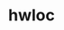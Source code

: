 ---
title: "hwloc"
layout: cache
categories: [package, develop]
meta: {"compilers": ["apple-clang@16.0.0", "cce@18.0.0", "gcc@10.2.1", "gcc@10.3.0", "gcc@10.5.0", "gcc@11.1.0", "gcc@11.4.0", "gcc@12.3.0", "gcc@12.4.0", "gcc@13.2.0", "gcc@13.3.0", "gcc@7.3.1", "gcc@7.5.0", "gcc@9.4.0", "intel-oneapi-compilers@2024.1.0", "intel-oneapi-compilers@2025.1.0"], "num_specs": 99, "num_specs_by_stack": {"aws-isc": 1, "aws-isc-aarch64": 1, "aws-pcluster-neoverse_v1": 3, "aws-pcluster-x86_64_v4": 9, "build_systems": 2, "data-vis-sdk": 2, "developer-tools": 3, "developer-tools-aarch64-linux-gnu": 2, "developer-tools-darwin": 2, "developer-tools-manylinux2014": 1, "developer-tools-x86_64_v3-linux-gnu": 2, "e4s": 8, "e4s-cray-rhel": 3, "e4s-cray-sles": 2, "e4s-neoverse-v2": 6, "e4s-neoverse_v1": 4, "e4s-oneapi": 3, "e4s-power": 3, "e4s-rocm-external": 2, "gpu-tests": 4, "hep": 2, "ml-darwin-aarch64-mps": 2, "ml-linux-aarch64-cpu": 2, "ml-linux-aarch64-cuda": 4, "ml-linux-x86_64-cpu": 2, "ml-linux-x86_64-cuda": 4, "ml-linux-x86_64-rocm": 6, "radiuss": 4, "radiuss-aws": 4, "radiuss-aws-aarch64": 12, "root": 99, "tutorial": 4}, "oss": ["amzn2", "centos7", "rhel8", "sequoia", "sle_hpc15", "ubuntu18.04", "ubuntu20.04", "ubuntu22.04", "ubuntu24.04"], "platforms": ["darwin", "linux"], "stacks": ["aws-isc", "aws-isc-aarch64", "aws-pcluster-neoverse_v1", "aws-pcluster-x86_64_v4", "build_systems", "data-vis-sdk", "developer-tools", "developer-tools-aarch64-linux-gnu", "developer-tools-darwin", "developer-tools-manylinux2014", "developer-tools-x86_64_v3-linux-gnu", "e4s", "e4s-cray-rhel", "e4s-cray-sles", "e4s-neoverse-v2", "e4s-neoverse_v1", "e4s-oneapi", "e4s-power", "e4s-rocm-external", "gpu-tests", "hep", "ml-darwin-aarch64-mps", "ml-linux-aarch64-cpu", "ml-linux-aarch64-cuda", "ml-linux-x86_64-cpu", "ml-linux-x86_64-cuda", "ml-linux-x86_64-rocm", "radiuss", "radiuss-aws", "radiuss-aws-aarch64", "root", "tutorial"], "targets": ["aarch64", "neoverse_v1", "neoverse_v2", "ppc64le", "x86_64_v3", "x86_64_v4"], "versions": ["2.11.1", "2.9.1", "2.9.3"]}
spec_details: [{"compiler": "gcc@13.2.0", "hash": "24exzkl2jrmbq7ndyj6gq437xlxfih7u", "os": "ubuntu24.04", "platform": "linux", "size": "-", "stacks": ["ml-linux-x86_64-rocm", "root"], "target": "x86_64_v3", "variants": ["amdgpu_target:=gfx90a", "build_system=autotools", "~cairo", "~cuda", "~gl", "~level_zero", "libs:=shared,static", "~libudev", "+libxml2", "~nvml", "~opencl", "+pci", "+rocm"], "versions": ["2.11.1"]}, {"compiler": "intel-oneapi-compilers@2024.1.0", "hash": "2aktifo5irz7t445kxixzeyi5flnyysd", "os": "amzn2", "platform": "linux", "size": "-", "stacks": ["aws-pcluster-x86_64_v4", "root"], "target": "x86_64_v4", "variants": ["build_system=autotools", "~cairo", "~cuda", "~gl", "~level_zero", "libs:=shared,static", "~libudev", "+libxml2", "~nvml", "~opencl", "+pci", "~rocm"], "versions": ["2.11.1"]}, {"compiler": "gcc@13.2.0", "hash": "2flkykfo2ce7qo45mhmzzgc6kqs4etk6", "os": "ubuntu24.04", "platform": "linux", "size": "-", "stacks": ["ml-linux-x86_64-rocm", "root"], "target": "x86_64_v3", "variants": ["amdgpu_target:=gfx90a", "build_system=autotools", "~cairo", "~cuda", "~gl", "~level_zero", "libs:=shared,static", "~libudev", "+libxml2", "~nvml", "~opencl", "+pci", "+rocm"], "versions": ["2.11.1"]}, {"compiler": "gcc@7.3.1", "hash": "2gzbb5nulzxqs4szl6xz3b2alqp6hhoq", "os": "amzn2", "platform": "linux", "size": "-", "stacks": ["radiuss-aws", "root"], "target": "x86_64_v3", "variants": ["build_system=autotools", "~cairo", "~cuda", "~gl", "~level_zero", "libs:=shared,static", "~libudev", "+libxml2", "~nvml", "~opencl", "+pci", "~rocm"], "versions": ["2.11.1"]}, {"compiler": "intel-oneapi-compilers@2024.1.0", "hash": "33ebrilbcry2gbfkrm54sbp4ownndv4k", "os": "amzn2", "platform": "linux", "size": "-", "stacks": ["aws-pcluster-x86_64_v4", "root"], "target": "x86_64_v3", "variants": ["build_system=autotools", "~cairo", "~cuda", "~gl", "~level_zero", "libs:=shared,static", "~libudev", "+libxml2", "~nvml", "~opencl", "+pci", "~rocm"], "versions": ["2.11.1"]}, {"compiler": "gcc@7.5.0", "hash": "3ubijrsmwccjs4bvncc3olvreeljvint", "os": "ubuntu18.04", "platform": "linux", "size": "-", "stacks": ["developer-tools", "root"], "target": "x86_64_v3", "variants": ["build_system=autotools", "~cairo", "~cuda", "~gl", "libs:=shared,static", "~libudev", "+libxml2", "~netloc", "~nvml", "~oneapi-level-zero", "~opencl", "+pci", "~rocm"], "versions": ["2.9.3"]}, {"compiler": "intel-oneapi-compilers@2024.1.0", "hash": "4pablm3wzt5t4lifxeiebc6vhps55a3a", "os": "amzn2", "platform": "linux", "size": "-", "stacks": ["aws-pcluster-x86_64_v4", "root"], "target": "x86_64_v3", "variants": ["build_system=autotools", "~cairo", "~cuda", "~gl", "~level_zero", "libs:=shared,static", "~libudev", "+libxml2", "~nvml", "~opencl", "+pci", "~rocm"], "versions": ["2.11.1"]}, {"compiler": "gcc@13.3.0", "hash": "5cgsmcwbi4iaybluymzwpfgds3ss3nrm", "os": "rhel8", "platform": "linux", "size": "-", "stacks": ["developer-tools-aarch64-linux-gnu", "root"], "target": "aarch64", "variants": ["build_system=autotools", "~cairo", "~cuda", "~gl", "~level_zero", "libs:=shared,static", "~libudev", "+libxml2", "~nvml", "~opencl", "+pci", "~rocm"], "versions": ["2.11.1"]}, {"compiler": "intel-oneapi-compilers@2024.1.0", "hash": "5rg3qk6wo4fd7hy7ltzx6bkzm7auzajz", "os": "amzn2", "platform": "linux", "size": "-", "stacks": ["aws-pcluster-x86_64_v4", "root"], "target": "x86_64_v3", "variants": ["build_system=autotools", "~cairo", "~cuda", "~gl", "~level_zero", "libs:=shared,static", "~libudev", "+libxml2", "~nvml", "~opencl", "+pci", "~rocm"], "versions": ["2.11.1"]}, {"compiler": "gcc@11.4.0", "hash": "5ykj2imychilhdqxzldv4elop46tdvrd", "os": "ubuntu22.04", "platform": "linux", "size": "-", "stacks": ["e4s", "e4s-rocm-external", "hep", "root", "tutorial"], "target": "x86_64_v3", "variants": ["build_system=autotools", "~cairo", "~cuda", "~gl", "~level_zero", "libs:=shared,static", "~libudev", "+libxml2", "~nvml", "~opencl", "+pci", "~rocm"], "versions": ["2.11.1"]}, {"compiler": "gcc@11.4.0", "hash": "75a2if4b5q5z7d34lpb23om6ovc77yhq", "os": "ubuntu22.04", "platform": "linux", "size": "-", "stacks": ["e4s-neoverse-v2", "root"], "target": "neoverse_v2", "variants": ["build_system=autotools", "~cairo", "~cuda", "~gl", "~level_zero", "libs:=shared,static", "~libudev", "+libxml2", "~nvml", "~opencl", "+pci", "~rocm"], "versions": ["2.11.1"]}, {"compiler": "gcc@11.4.0", "hash": "76sdccswuekyh77qswhtecgvptnau6it", "os": "ubuntu22.04", "platform": "linux", "size": "-", "stacks": ["e4s", "root"], "target": "x86_64_v3", "variants": ["build_system=autotools", "~cairo", "+cuda", "cuda_arch:=none", "~gl", "~level_zero", "libs:=shared,static", "~libudev", "+libxml2", "~nvml", "~opencl", "+pci", "~rocm"], "versions": ["2.11.1"]}, {"compiler": "gcc@7.3.1", "hash": "7nwanmhiyrqhvhkz2d7mhz667awitkpc", "os": "amzn2", "platform": "linux", "size": "-", "stacks": ["radiuss-aws-aarch64", "root"], "target": "aarch64", "variants": ["build_system=autotools", "~cairo", "~cuda", "~gl", "~level_zero", "libs:=shared,static", "~libudev", "+libxml2", "~nvml", "~opencl", "+pci", "~rocm"], "versions": ["2.11.1"]}, {"compiler": "gcc@13.2.0", "hash": "afglufqhhjbuomnagsubxe62v6t5vv53", "os": "ubuntu24.04", "platform": "linux", "size": "-", "stacks": ["ml-linux-aarch64-cpu", "root"], "target": "aarch64", "variants": ["build_system=autotools", "~cairo", "~cuda", "~gl", "~level_zero", "libs:=shared,static", "~libudev", "+libxml2", "~nvml", "~opencl", "+pci", "~rocm"], "versions": ["2.11.1"]}, {"compiler": "gcc@11.4.0", "hash": "aioxh6lfsdtvxywkijdev3pvwnssx2c2", "os": "ubuntu22.04", "platform": "linux", "size": "-", "stacks": ["e4s-neoverse_v1", "root"], "target": "neoverse_v1", "variants": ["build_system=autotools", "~cairo", "~cuda", "~gl", "~level_zero", "libs:=shared,static", "~libudev", "+libxml2", "~nvml", "~opencl", "+pci", "~rocm"], "versions": ["2.11.1"]}, {"compiler": "gcc@11.1.0", "hash": "b7kfnjtq22jtdnrrldenmw27hmtkqfrk", "os": "ubuntu20.04", "platform": "linux", "size": "-", "stacks": ["gpu-tests", "root"], "target": "x86_64_v3", "variants": ["build_system=autotools", "~cairo", "~cuda", "~gl", "libs:=shared,static", "~libudev", "+libxml2", "~netloc", "~nvml", "~oneapi-level-zero", "~opencl", "+pci", "~rocm"], "versions": ["2.9.1"]}, {"compiler": "cce@18.0.0", "hash": "bigtqzvsbgdtmxuwoe2ntfejfiox4s2e", "os": "rhel8", "platform": "linux", "size": "-", "stacks": ["e4s-cray-rhel", "root"], "target": "x86_64_v3", "variants": ["build_system=autotools", "~cairo", "~cuda", "~gl", "~level_zero", "libs:=shared,static", "~libudev", "+libxml2", "~nvml", "~opencl", "+pci", "~rocm"], "versions": ["2.11.1"]}, {"compiler": "cce@18.0.0", "hash": "bj7eoy6rc2h2vbtaugerocrncshbwnan", "os": "rhel8", "platform": "linux", "size": "-", "stacks": ["e4s-cray-rhel", "root"], "target": "x86_64_v3", "variants": ["build_system=autotools", "~cairo", "~cuda", "~gl", "~level_zero", "libs:=shared,static", "~libudev", "+libxml2", "~nvml", "~opencl", "+pci", "~rocm"], "versions": ["2.11.1"]}, {"compiler": "gcc@7.3.1", "hash": "bozzlnpbquh3xmnzpxiadcqqjwkdkzip", "os": "amzn2", "platform": "linux", "size": "-", "stacks": ["radiuss-aws", "root"], "target": "x86_64_v3", "variants": ["build_system=autotools", "~cairo", "~cuda", "~gl", "~level_zero", "libs:=shared,static", "~libudev", "+libxml2", "~nvml", "~opencl", "+pci", "~rocm"], "versions": ["2.11.1"]}, {"compiler": "gcc@10.3.0", "hash": "bsse6lxoni2etm5rlh3oglnhn4ot6v6m", "os": "sle_hpc15", "platform": "linux", "size": "-", "stacks": ["e4s-cray-sles", "root"], "target": "x86_64_v4", "variants": ["build_system=autotools", "~cairo", "~cuda", "~gl", "libs:=shared,static", "~libudev", "+libxml2", "~nvml", "~oneapi-level-zero", "~opencl", "+pci", "~rocm"], "versions": ["2.11.1"]}, {"compiler": "cce@18.0.0", "hash": "c76oecuqtqdc7rydzbaldmcipci5jjsn", "os": "rhel8", "platform": "linux", "size": "-", "stacks": ["e4s-cray-rhel", "root"], "target": "x86_64_v3", "variants": ["build_system=autotools", "~cairo", "~cuda", "~gl", "~level_zero", "libs:=shared,static", "~libudev", "+libxml2", "~nvml", "~opencl", "+pci", "~rocm"], "versions": ["2.11.1"]}, {"compiler": "gcc@12.4.0", "hash": "e2eu2lsoip4sacyfx3mmwpquijih3u6o", "os": "amzn2", "platform": "linux", "size": "-", "stacks": ["aws-pcluster-neoverse_v1", "root"], "target": "neoverse_v1", "variants": ["build_system=autotools", "~cairo", "~cuda", "~gl", "~level_zero", "libs:=shared,static", "~libudev", "+libxml2", "~nvml", "~opencl", "+pci", "~rocm"], "versions": ["2.11.1"]}, {"compiler": "gcc@7.3.1", "hash": "egf4kkxfqmrlts2yjd67mbokdij5ghdi", "os": "amzn2", "platform": "linux", "size": "-", "stacks": ["radiuss-aws-aarch64", "root"], "target": "aarch64", "variants": ["build_system=autotools", "~cairo", "~cuda", "~gl", "~level_zero", "libs:=shared,static", "~libudev", "+libxml2", "~nvml", "~opencl", "+pci", "~rocm"], "versions": ["2.11.1"]}, {"compiler": "intel-oneapi-compilers@2024.1.0", "hash": "elq6letqdq6frgap7i4gfm7kqrwvuzqq", "os": "amzn2", "platform": "linux", "size": "-", "stacks": ["aws-pcluster-x86_64_v4", "root"], "target": "x86_64_v4", "variants": ["build_system=autotools", "~cairo", "~cuda", "~gl", "~level_zero", "libs:=shared,static", "~libudev", "+libxml2", "~nvml", "~opencl", "+pci", "~rocm"], "versions": ["2.11.1"]}, {"compiler": "gcc@11.4.0", "hash": "etpscsrk3ci5weba6owwkbkrcnuxqppx", "os": "ubuntu22.04", "platform": "linux", "size": "-", "stacks": ["e4s-neoverse-v2", "root"], "target": "neoverse_v2", "variants": ["build_system=autotools", "~cairo", "~cuda", "~gl", "~level_zero", "libs:=shared,static", "~libudev", "+libxml2", "~nvml", "~opencl", "+pci", "~rocm"], "versions": ["2.11.1"]}, {"compiler": "gcc@9.4.0", "hash": "ewdxva4xtgny7ceazjdnliec4ik6buqa", "os": "ubuntu20.04", "platform": "linux", "size": "-", "stacks": ["e4s-power", "root"], "target": "ppc64le", "variants": ["build_system=autotools", "~cairo", "~cuda", "~gl", "~level_zero", "libs:=shared,static", "~libudev", "+libxml2", "~nvml", "~opencl", "+pci", "~rocm"], "versions": ["2.11.1"]}, {"compiler": "gcc@7.3.1", "hash": "fddqdcdcbgbjv4rjja3k66uuefl2ap3p", "os": "amzn2", "platform": "linux", "size": "-", "stacks": ["radiuss-aws-aarch64", "root"], "target": "aarch64", "variants": ["build_system=autotools", "~cairo", "~cuda", "~gl", "~level_zero", "libs:=shared,static", "~libudev", "+libxml2", "~nvml", "~opencl", "+pci", "~rocm"], "versions": ["2.11.1"]}, {"compiler": "gcc@7.5.0", "hash": "fjs6gouolfbefnzia7qz4q5cq2o7ojra", "os": "ubuntu18.04", "platform": "linux", "size": "-", "stacks": ["build_systems", "radiuss", "root"], "target": "x86_64_v3", "variants": ["build_system=autotools", "~cairo", "~cuda", "~gl", "~level_zero", "libs:=shared,static", "~libudev", "+libxml2", "~nvml", "~opencl", "+pci", "~rocm"], "versions": ["2.11.1"]}, {"compiler": "gcc@7.3.1", "hash": "frjim7khpmwdjucucoicyjfuicjpxyvs", "os": "amzn2", "platform": "linux", "size": "-", "stacks": ["radiuss-aws", "root"], "target": "x86_64_v3", "variants": ["build_system=autotools", "~cairo", "~cuda", "~gl", "~level_zero", "libs:=shared,static", "~libudev", "+libxml2", "~nvml", "~opencl", "+pci", "~rocm"], "versions": ["2.11.1"]}, {"compiler": "gcc@10.2.1", "hash": "gbs7a3i4kiqket4llwntmgyk54bp3i2x", "os": "centos7", "platform": "linux", "size": "-", "stacks": ["developer-tools-manylinux2014", "root"], "target": "x86_64_v3", "variants": ["build_system=autotools", "~cairo", "~cuda", "~gl", "~level_zero", "libs:=shared,static", "~libudev", "+libxml2", "~nvml", "~opencl", "+pci", "~rocm"], "versions": ["2.11.1"]}, {"compiler": "gcc@11.4.0", "hash": "glxl3x3qyfgfq46vjnzqpl2ihppwpv3y", "os": "ubuntu22.04", "platform": "linux", "size": "-", "stacks": ["e4s-neoverse_v1", "root"], "target": "neoverse_v1", "variants": ["build_system=autotools", "~cairo", "+cuda", "cuda_arch:=none", "~gl", "~level_zero", "libs:=shared,static", "~libudev", "+libxml2", "~nvml", "~opencl", "+pci", "~rocm"], "versions": ["2.11.1"]}, {"compiler": "gcc@13.2.0", "hash": "gm7bgcjc4uxcexokp3txy52xc5e6j65q", "os": "ubuntu24.04", "platform": "linux", "size": "-", "stacks": ["ml-linux-x86_64-rocm", "root"], "target": "x86_64_v3", "variants": ["amdgpu_target:=gfx90a", "build_system=autotools", "~cairo", "~cuda", "~gl", "~level_zero", "libs:=shared,static", "~libudev", "+libxml2", "~nvml", "~opencl", "+pci", "+rocm"], "versions": ["2.11.1"]}, {"compiler": "gcc@7.3.1", "hash": "h5icqqsvuly6hjcswg2hj6no46ew5uxa", "os": "amzn2", "platform": "linux", "size": "-", "stacks": ["radiuss-aws-aarch64", "root"], "target": "aarch64", "variants": ["build_system=autotools", "~cairo", "~cuda", "~gl", "~level_zero", "libs:=shared,static", "~libudev", "+libxml2", "~nvml", "~opencl", "+pci", "~rocm"], "versions": ["2.11.1"]}, {"compiler": "gcc@13.2.0", "hash": "hgxwkspvzq5rogyc77y6nrgu25yqk7an", "os": "ubuntu24.04", "platform": "linux", "size": "-", "stacks": ["ml-linux-aarch64-cuda", "root"], "target": "aarch64", "variants": ["build_system=autotools", "~cairo", "+cuda", "cuda_arch:=80", "~gl", "~level_zero", "libs:=shared,static", "~libudev", "+libxml2", "~nvml", "~opencl", "+pci", "~rocm"], "versions": ["2.11.1"]}, {"compiler": "intel-oneapi-compilers@2024.1.0", "hash": "hoj7ywclo6y4652727btm353iwfav4uq", "os": "amzn2", "platform": "linux", "size": "-", "stacks": ["aws-pcluster-x86_64_v4", "root"], "target": "x86_64_v4", "variants": ["build_system=autotools", "~cairo", "~cuda", "~gl", "~level_zero", "libs:=shared,static", "~libudev", "+libxml2", "~nvml", "~opencl", "+pci", "~rocm"], "versions": ["2.11.1"]}, {"compiler": "gcc@7.5.0", "hash": "i3uvpw4vw4ifcdhmytzk7qmagnoq6hm5", "os": "ubuntu18.04", "platform": "linux", "size": "-", "stacks": ["build_systems", "radiuss", "root"], "target": "x86_64_v3", "variants": ["build_system=autotools", "~cairo", "~cuda", "~gl", "~level_zero", "libs:=shared,static", "~libudev", "+libxml2", "~nvml", "~opencl", "+pci", "~rocm"], "versions": ["2.11.1"]}, {"compiler": "gcc@11.1.0", "hash": "ies5m4so6xd6rjp4j66jmq6p4sadmerz", "os": "ubuntu20.04", "platform": "linux", "size": "-", "stacks": ["data-vis-sdk", "root"], "target": "x86_64_v3", "variants": ["build_system=autotools", "~cairo", "~cuda", "~gl", "~level_zero", "libs:=shared,static", "~libudev", "+libxml2", "~nvml", "~opencl", "+pci", "~rocm"], "versions": ["2.11.1"]}, {"compiler": "gcc@13.3.0", "hash": "igprmgqzrumm65okv2ee43kjmdynmrgr", "os": "rhel8", "platform": "linux", "size": "-", "stacks": ["developer-tools-aarch64-linux-gnu", "root"], "target": "aarch64", "variants": ["build_system=autotools", "~cairo", "~cuda", "~gl", "~level_zero", "libs:=shared,static", "~libudev", "+libxml2", "~nvml", "~opencl", "+pci", "~rocm"], "versions": ["2.11.1"]}, {"compiler": "gcc@11.4.0", "hash": "ilyv5ryizbzpf3jdddiw42eueck2o4t3", "os": "ubuntu22.04", "platform": "linux", "size": "-", "stacks": ["e4s", "root"], "target": "x86_64_v3", "variants": ["build_system=autotools", "~cairo", "+cuda", "cuda_arch:=none", "~gl", "~level_zero", "libs:=shared,static", "~libudev", "+libxml2", "~nvml", "~opencl", "+pci", "~rocm"], "versions": ["2.11.1"]}, {"compiler": "gcc@13.2.0", "hash": "in3d6e7rpnahp2c4gqn4ptgzdl7yqv6r", "os": "ubuntu24.04", "platform": "linux", "size": "-", "stacks": ["ml-linux-aarch64-cuda", "root"], "target": "aarch64", "variants": ["build_system=autotools", "~cairo", "+cuda", "cuda_arch:=80", "~gl", "~level_zero", "libs:=shared,static", "~libudev", "+libxml2", "~nvml", "~opencl", "+pci", "~rocm"], "versions": ["2.11.1"]}, {"compiler": "gcc@7.5.0", "hash": "inxy5lzscul7eja3wxfgnxxq6apizkoh", "os": "ubuntu18.04", "platform": "linux", "size": "-", "stacks": ["developer-tools", "root"], "target": "x86_64_v3", "variants": ["build_system=autotools", "~cairo", "~cuda", "~gl", "libs:=shared,static", "~libudev", "+libxml2", "~netloc", "~nvml", "~oneapi-level-zero", "~opencl", "+pci", "~rocm"], "versions": ["2.9.1"]}, {"compiler": "gcc@12.4.0", "hash": "itawbwdxuwhmvienopgo2jclm7cbihtg", "os": "amzn2", "platform": "linux", "size": "-", "stacks": ["aws-pcluster-neoverse_v1", "root"], "target": "neoverse_v1", "variants": ["build_system=autotools", "~cairo", "~cuda", "~gl", "~level_zero", "libs:=shared,static", "~libudev", "+libxml2", "~nvml", "~opencl", "+pci", "~rocm"], "versions": ["2.11.1"]}, {"compiler": "gcc@10.3.0", "hash": "j2c476jzv4wsp2epiyaeu6mrzcvvk6np", "os": "sle_hpc15", "platform": "linux", "size": "-", "stacks": ["e4s-cray-sles", "root"], "target": "x86_64_v4", "variants": ["build_system=autotools", "~cairo", "~cuda", "~gl", "libs:=shared,static", "~libudev", "+libxml2", "~nvml", "~oneapi-level-zero", "~opencl", "+pci", "~rocm"], "versions": ["2.11.1"]}, {"compiler": "gcc@7.3.1", "hash": "ku3mauzutck7lnmwpf3ljk7zgikkkwja", "os": "amzn2", "platform": "linux", "size": "-", "stacks": ["aws-isc", "root"], "target": "x86_64_v3", "variants": ["build_system=autotools", "~cairo", "~cuda", "~gl", "~level_zero", "libs:=shared,static", "~libudev", "+libxml2", "~nvml", "~opencl", "+pci", "~rocm"], "versions": ["2.11.1"]}, {"compiler": "gcc@10.5.0", "hash": "kzigcfkvcmfg42rd2tgpyy2cocxxun6u", "os": "centos7", "platform": "linux", "size": "-", "stacks": ["developer-tools-x86_64_v3-linux-gnu", "root"], "target": "x86_64_v3", "variants": ["build_system=autotools", "~cairo", "~cuda", "~gl", "~level_zero", "libs:=shared,static", "~libudev", "+libxml2", "~nvml", "~opencl", "+pci", "~rocm"], "versions": ["2.11.1"]}, {"compiler": "gcc@7.3.1", "hash": "l3lq6zvjkxtd5gkmdual5fmzyirfykhz", "os": "amzn2", "platform": "linux", "size": "-", "stacks": ["aws-isc-aarch64", "root"], "target": "aarch64", "variants": ["build_system=autotools", "~cairo", "~cuda", "~gl", "~level_zero", "libs:=shared,static", "~libudev", "+libxml2", "~nvml", "~opencl", "+pci", "~rocm"], "versions": ["2.11.1"]}, {"compiler": "gcc@7.5.0", "hash": "l4ku7dzz3i5xba7qwqofy64kqxke7s5g", "os": "ubuntu18.04", "platform": "linux", "size": "-", "stacks": ["developer-tools", "root"], "target": "x86_64_v3", "variants": ["build_system=autotools", "~cairo", "~cuda", "~gl", "libs:=shared,static", "~libudev", "+libxml2", "~netloc", "~nvml", "~oneapi-level-zero", "~opencl", "+pci", "~rocm"], "versions": ["2.9.3"]}, {"compiler": "gcc@13.2.0", "hash": "ldeab22m2ppk274cjr2v5ktgrgmiqtvs", "os": "ubuntu24.04", "platform": "linux", "size": "-", "stacks": ["ml-linux-aarch64-cuda", "root"], "target": "aarch64", "variants": ["build_system=autotools", "~cairo", "+cuda", "cuda_arch:=80", "~gl", "~level_zero", "libs:=shared,static", "~libudev", "+libxml2", "~nvml", "~opencl", "+pci", "~rocm"], "versions": ["2.11.1"]}, {"compiler": "gcc@7.3.1", "hash": "lrtt52ikcn6mynrnu6cm2g6pj55sl4lk", "os": "amzn2", "platform": "linux", "size": "-", "stacks": ["radiuss-aws-aarch64", "root"], "target": "aarch64", "variants": ["build_system=autotools", "~cairo", "~cuda", "~gl", "~level_zero", "libs:=shared,static", "~libudev", "+libxml2", "~nvml", "~opencl", "+pci", "~rocm"], "versions": ["2.11.1"]}, {"compiler": "gcc@7.5.0", "hash": "ma2uiu4ct72np663k3nzati63phxawjw", "os": "ubuntu18.04", "platform": "linux", "size": "-", "stacks": ["radiuss", "root"], "target": "x86_64_v3", "variants": ["build_system=autotools", "~cairo", "~cuda", "~gl", "~level_zero", "libs:=shared,static", "~libudev", "+libxml2", "~nvml", "~opencl", "+pci", "~rocm"], "versions": ["2.11.1"]}, {"compiler": "gcc@13.2.0", "hash": "mgpimgmcxaglniyen6t6rk45ovxexhro", "os": "ubuntu24.04", "platform": "linux", "size": "-", "stacks": ["ml-linux-x86_64-cuda", "root"], "target": "x86_64_v3", "variants": ["build_system=autotools", "~cairo", "+cuda", "cuda_arch:=80", "~gl", "~level_zero", "libs:=shared,static", "~libudev", "+libxml2", "~nvml", "~opencl", "+pci", "~rocm"], "versions": ["2.11.1"]}, {"compiler": "gcc@11.4.0", "hash": "mlxf3lrjdtqnhxuj33boshb2rwatbvk7", "os": "ubuntu22.04", "platform": "linux", "size": "-", "stacks": ["e4s", "root"], "target": "x86_64_v3", "variants": ["build_system=autotools", "~cairo", "+cuda", "cuda_arch:=none", "~gl", "~level_zero", "libs:=shared,static", "~libudev", "+libxml2", "~nvml", "~opencl", "+pci", "~rocm"], "versions": ["2.11.1"]}, {"compiler": "gcc@11.1.0", "hash": "mv3iqz5ao2wlkfikp2wgs342xnrztf6c", "os": "ubuntu20.04", "platform": "linux", "size": "-", "stacks": ["gpu-tests", "root"], "target": "x86_64_v3", "variants": ["build_system=autotools", "~cairo", "~cuda", "~gl", "libs:=shared,static", "~libudev", "+libxml2", "~netloc", "~nvml", "~oneapi-level-zero", "~opencl", "+pci", "~rocm"], "versions": ["2.9.1"]}, {"compiler": "intel-oneapi-compilers@2025.1.0", "hash": "nkh2dq7xleik4bt2z5jf2mtfczrb6knx", "os": "ubuntu22.04", "platform": "linux", "size": "-", "stacks": ["e4s-oneapi", "root"], "target": "x86_64_v3", "variants": ["build_system=autotools", "~cairo", "~cuda", "~gl", "~level_zero", "libs:=shared,static", "~libudev", "+libxml2", "~nvml", "~opencl", "+pci", "~rocm"], "versions": ["2.11.1"]}, {"compiler": "gcc@13.2.0", "hash": "nnrrs52olpheeorhh6667bj2symtzczd", "os": "ubuntu24.04", "platform": "linux", "size": "-", "stacks": ["ml-linux-x86_64-cpu", "root"], "target": "x86_64_v3", "variants": ["build_system=autotools", "~cairo", "~cuda", "~gl", "~level_zero", "libs:=shared,static", "~libudev", "+libxml2", "~nvml", "~opencl", "+pci", "~rocm"], "versions": ["2.11.1"]}, {"compiler": "gcc@11.4.0", "hash": "nrg5yf22lffvjeajljcg7e44axj3bs4w", "os": "ubuntu22.04", "platform": "linux", "size": "-", "stacks": ["e4s", "e4s-rocm-external", "hep", "root", "tutorial"], "target": "x86_64_v3", "variants": ["build_system=autotools", "~cairo", "~cuda", "~gl", "~level_zero", "libs:=shared,static", "~libudev", "+libxml2", "~nvml", "~opencl", "+pci", "~rocm"], "versions": ["2.11.1"]}, {"compiler": "gcc@11.4.0", "hash": "ovv52olsfpb4kqgxawmmannbzp7avwk6", "os": "ubuntu22.04", "platform": "linux", "size": "-", "stacks": ["e4s-neoverse-v2", "root"], "target": "neoverse_v2", "variants": ["build_system=autotools", "~cairo", "~cuda", "~gl", "~level_zero", "libs:=shared,static", "~libudev", "+libxml2", "~nvml", "~opencl", "+pci", "~rocm"], "versions": ["2.11.1"]}, {"compiler": "gcc@9.4.0", "hash": "oxn4ir6hhstxsaqkhcbnr2tdti4dfd4b", "os": "ubuntu20.04", "platform": "linux", "size": "-", "stacks": ["e4s-power", "root"], "target": "ppc64le", "variants": ["build_system=autotools", "~cairo", "+cuda", "cuda_arch:=70", "~gl", "~level_zero", "libs:=shared,static", "~libudev", "+libxml2", "~nvml", "~opencl", "+pci", "~rocm"], "versions": ["2.11.1"]}, {"compiler": "gcc@11.4.0", "hash": "p35rt2usol6gl257htgsunpubo7vjlty", "os": "ubuntu22.04", "platform": "linux", "size": "-", "stacks": ["e4s-neoverse-v2", "root"], "target": "neoverse_v2", "variants": ["build_system=autotools", "~cairo", "+cuda", "cuda_arch:=none", "~gl", "~level_zero", "libs:=shared,static", "~libudev", "+libxml2", "~nvml", "~opencl", "+pci", "~rocm"], "versions": ["2.11.1"]}, {"compiler": "intel-oneapi-compilers@2024.1.0", "hash": "pdoaqxzh3lihpte64gio3qa4pgblpi7o", "os": "amzn2", "platform": "linux", "size": "-", "stacks": ["aws-pcluster-x86_64_v4", "root"], "target": "x86_64_v3", "variants": ["build_system=autotools", "~cairo", "~cuda", "~gl", "~level_zero", "libs:=shared,static", "~libudev", "+libxml2", "~nvml", "~opencl", "+pci", "~rocm"], "versions": ["2.11.1"]}, {"compiler": "gcc@11.4.0", "hash": "pkb6marfnkwafjyhpl42badkct4n5iyp", "os": "ubuntu22.04", "platform": "linux", "size": "-", "stacks": ["e4s-neoverse-v2", "root"], "target": "neoverse_v2", "variants": ["build_system=autotools", "~cairo", "~cuda", "~gl", "~level_zero", "libs:=shared,static", "~libudev", "+libxml2", "~nvml", "~opencl", "+pci", "~rocm"], "versions": ["2.11.1"]}, {"compiler": "gcc@7.5.0", "hash": "pubatx5qjs5k2hnzleivzu7wdwbuwmcp", "os": "ubuntu18.04", "platform": "linux", "size": "-", "stacks": ["radiuss", "root"], "target": "x86_64_v3", "variants": ["build_system=autotools", "~cairo", "~cuda", "~gl", "~level_zero", "libs:=shared,static", "~libudev", "+libxml2", "~nvml", "~opencl", "+pci", "~rocm"], "versions": ["2.11.1"]}, {"compiler": "gcc@11.4.0", "hash": "pwwbx2v3egw7o2hww2nudijj4wooyozo", "os": "ubuntu22.04", "platform": "linux", "size": "-", "stacks": ["e4s", "root"], "target": "x86_64_v3", "variants": ["build_system=autotools", "~cairo", "~cuda", "~gl", "~level_zero", "libs:=shared,static", "~libudev", "+libxml2", "~nvml", "~opencl", "+pci", "~rocm"], "versions": ["2.11.1"]}, {"compiler": "gcc@11.1.0", "hash": "qjzjx2f3rkczla4im5d6xqeyk7qms33e", "os": "ubuntu20.04", "platform": "linux", "size": "-", "stacks": ["data-vis-sdk", "root"], "target": "x86_64_v3", "variants": ["build_system=autotools", "~cairo", "~cuda", "~gl", "~level_zero", "libs:=shared,static", "~libudev", "+libxml2", "~nvml", "~opencl", "+pci", "~rocm"], "versions": ["2.11.1"]}, {"compiler": "gcc@13.2.0", "hash": "rmi3il26aq5iisfywch2a76w3sp3yxwl", "os": "ubuntu24.04", "platform": "linux", "size": "-", "stacks": ["ml-linux-x86_64-cuda", "root"], "target": "x86_64_v3", "variants": ["build_system=autotools", "~cairo", "+cuda", "cuda_arch:=80", "~gl", "~level_zero", "libs:=shared,static", "~libudev", "+libxml2", "~nvml", "~opencl", "+pci", "~rocm"], "versions": ["2.11.1"]}, {"compiler": "intel-oneapi-compilers@2024.1.0", "hash": "rxzwb3nrs46za7fhkc7kspxhuhsjuhpr", "os": "amzn2", "platform": "linux", "size": "-", "stacks": ["aws-pcluster-x86_64_v4", "root"], "target": "x86_64_v3", "variants": ["build_system=autotools", "~cairo", "~cuda", "~gl", "~level_zero", "libs:=shared,static", "~libudev", "+libxml2", "~nvml", "~opencl", "+pci", "~rocm"], "versions": ["2.11.1"]}, {"compiler": "gcc@11.1.0", "hash": "s6iwcgg3nsyvt454t5ulml4hlugz7tvg", "os": "ubuntu20.04", "platform": "linux", "size": "-", "stacks": ["gpu-tests", "root"], "target": "x86_64_v3", "variants": ["build_system=autotools", "~cairo", "~cuda", "~gl", "libs:=shared,static", "~libudev", "+libxml2", "~netloc", "~nvml", "~oneapi-level-zero", "~opencl", "+pci", "~rocm"], "versions": ["2.9.1"]}, {"compiler": "apple-clang@16.0.0", "hash": "samx3pkgf6k4neatdy6v523mtw7uvqnl", "os": "sequoia", "platform": "darwin", "size": "-", "stacks": ["developer-tools-darwin", "ml-darwin-aarch64-mps", "root"], "target": "aarch64", "variants": ["build_system=autotools", "~cairo", "~cuda", "~gl", "~level_zero", "libs:=shared,static", "~libudev", "+libxml2", "~nvml", "~opencl", "~pci", "~rocm"], "versions": ["2.11.1"]}, {"compiler": "gcc@9.4.0", "hash": "sdirn7arp5e7t7ge7imjhumtr6hlzedw", "os": "ubuntu20.04", "platform": "linux", "size": "-", "stacks": ["e4s-power", "root"], "target": "ppc64le", "variants": ["build_system=autotools", "~cairo", "~cuda", "~gl", "~level_zero", "libs:=shared,static", "~libudev", "+libxml2", "~nvml", "~opencl", "+pci", "~rocm"], "versions": ["2.11.1"]}, {"compiler": "gcc@7.3.1", "hash": "simd2oczat36cokb7wmvi3ah25sqowhc", "os": "amzn2", "platform": "linux", "size": "-", "stacks": ["radiuss-aws-aarch64", "root"], "target": "aarch64", "variants": ["build_system=autotools", "~cairo", "~cuda", "~gl", "~level_zero", "libs:=shared,static", "~libudev", "+libxml2", "~nvml", "~opencl", "+pci", "~rocm"], "versions": ["2.11.1"]}, {"compiler": "gcc@7.3.1", "hash": "sph43btghvsnzbsw7unn3ag3x77yi5m2", "os": "amzn2", "platform": "linux", "size": "-", "stacks": ["radiuss-aws-aarch64", "root"], "target": "aarch64", "variants": ["build_system=autotools", "~cairo", "~cuda", "~gl", "~level_zero", "libs:=shared,static", "~libudev", "+libxml2", "~nvml", "~opencl", "+pci", "~rocm"], "versions": ["2.11.1"]}, {"compiler": "gcc@13.2.0", "hash": "ssorojessbythzpqdyc3xq6awazy5id6", "os": "ubuntu24.04", "platform": "linux", "size": "-", "stacks": ["ml-linux-x86_64-rocm", "root"], "target": "x86_64_v3", "variants": ["amdgpu_target:=gfx90a", "build_system=autotools", "~cairo", "~cuda", "~gl", "~level_zero", "libs:=shared,static", "~libudev", "+libxml2", "~nvml", "~opencl", "+pci", "+rocm"], "versions": ["2.11.1"]}, {"compiler": "gcc@10.5.0", "hash": "t436i7xqkp3dg3ssv2dujwvbp5tz7uly", "os": "centos7", "platform": "linux", "size": "-", "stacks": ["developer-tools-x86_64_v3-linux-gnu", "root"], "target": "x86_64_v3", "variants": ["build_system=autotools", "~cairo", "~cuda", "~gl", "~level_zero", "libs:=shared,static", "~libudev", "+libxml2", "~nvml", "~opencl", "+pci", "~rocm"], "versions": ["2.11.1"]}, {"compiler": "apple-clang@16.0.0", "hash": "t5friy2uni6iljfajwu6tnl7h2lacaev", "os": "sequoia", "platform": "darwin", "size": "-", "stacks": ["developer-tools-darwin", "ml-darwin-aarch64-mps", "root"], "target": "aarch64", "variants": ["build_system=autotools", "~cairo", "~cuda", "~gl", "~level_zero", "libs:=shared,static", "~libudev", "+libxml2", "~nvml", "~opencl", "~pci", "~rocm"], "versions": ["2.11.1"]}, {"compiler": "gcc@11.1.0", "hash": "tftodxc535tmkcjeswmrw4zpezwu3xjh", "os": "ubuntu20.04", "platform": "linux", "size": "-", "stacks": ["gpu-tests", "root"], "target": "x86_64_v3", "variants": ["build_system=autotools", "~cairo", "~cuda", "~gl", "libs:=shared,static", "~libudev", "+libxml2", "~netloc", "~nvml", "~oneapi-level-zero", "~opencl", "+pci", "~rocm"], "versions": ["2.9.1"]}, {"compiler": "gcc@11.4.0", "hash": "thwbzns7ynj5ire356cire2ek2xg2lzy", "os": "ubuntu22.04", "platform": "linux", "size": "-", "stacks": ["e4s-neoverse_v1", "root"], "target": "neoverse_v1", "variants": ["build_system=autotools", "~cairo", "+cuda", "cuda_arch:=none", "~gl", "~level_zero", "libs:=shared,static", "~libudev", "+libxml2", "~nvml", "~opencl", "+pci", "~rocm"], "versions": ["2.11.1"]}, {"compiler": "gcc@12.3.0", "hash": "tn5i3kxzah3n6r6zrhkzdxp7lruqokab", "os": "ubuntu22.04", "platform": "linux", "size": "-", "stacks": ["root", "tutorial"], "target": "x86_64_v3", "variants": ["build_system=autotools", "~cairo", "~cuda", "~gl", "~level_zero", "libs:=shared,static", "~libudev", "+libxml2", "~nvml", "~opencl", "+pci", "~rocm"], "versions": ["2.11.1"]}, {"compiler": "gcc@7.3.1", "hash": "tnqv7oqwcfynw2rup5w5fxryy5qvkmx6", "os": "amzn2", "platform": "linux", "size": "-", "stacks": ["radiuss-aws", "root"], "target": "x86_64_v3", "variants": ["build_system=autotools", "~cairo", "~cuda", "~gl", "~level_zero", "libs:=shared,static", "~libudev", "+libxml2", "~nvml", "~opencl", "+pci", "~rocm"], "versions": ["2.11.1"]}, {"compiler": "gcc@13.2.0", "hash": "u6ad4rtnauo5gzxjzv3ac5uwzes4dg4c", "os": "ubuntu24.04", "platform": "linux", "size": "-", "stacks": ["ml-linux-x86_64-cuda", "root"], "target": "x86_64_v3", "variants": ["build_system=autotools", "~cairo", "+cuda", "cuda_arch:=80", "~gl", "~level_zero", "libs:=shared,static", "~libudev", "+libxml2", "~nvml", "~opencl", "+pci", "~rocm"], "versions": ["2.11.1"]}, {"compiler": "intel-oneapi-compilers@2024.1.0", "hash": "u7rqdjgq6jjxlbscrkw2l6eeh76vumd3", "os": "amzn2", "platform": "linux", "size": "-", "stacks": ["aws-pcluster-x86_64_v4", "root"], "target": "x86_64_v3", "variants": ["build_system=autotools", "~cairo", "~cuda", "~gl", "~level_zero", "libs:=shared,static", "~libudev", "+libxml2", "~nvml", "~opencl", "+pci", "~rocm"], "versions": ["2.11.1"]}, {"compiler": "gcc@7.3.1", "hash": "udgom7jxtworhvdklnmzjhgxtu63bodi", "os": "amzn2", "platform": "linux", "size": "-", "stacks": ["radiuss-aws-aarch64", "root"], "target": "aarch64", "variants": ["build_system=autotools", "~cairo", "~cuda", "~gl", "~level_zero", "libs:=shared,static", "~libudev", "+libxml2", "~nvml", "~opencl", "+pci", "~rocm"], "versions": ["2.11.1"]}, {"compiler": "gcc@12.4.0", "hash": "uffcndv64sltcc7v32mlbzngl7p3xrl6", "os": "amzn2", "platform": "linux", "size": "-", "stacks": ["aws-pcluster-neoverse_v1", "root"], "target": "neoverse_v1", "variants": ["build_system=autotools", "~cairo", "~cuda", "~gl", "~level_zero", "libs:=shared,static", "~libudev", "+libxml2", "~nvml", "~opencl", "+pci", "~rocm"], "versions": ["2.11.1"]}, {"compiler": "gcc@7.3.1", "hash": "uoir2w2rtvlcnevedh3vvpchfw25h7fk", "os": "amzn2", "platform": "linux", "size": "-", "stacks": ["radiuss-aws-aarch64", "root"], "target": "aarch64", "variants": ["build_system=autotools", "~cairo", "~cuda", "~gl", "~level_zero", "libs:=shared,static", "~libudev", "+libxml2", "~nvml", "~opencl", "+pci", "~rocm"], "versions": ["2.11.1"]}, {"compiler": "gcc@11.4.0", "hash": "vafd6fsspsmyaahvvl2qabm6mlxgktjv", "os": "ubuntu22.04", "platform": "linux", "size": "-", "stacks": ["e4s-neoverse-v2", "root"], "target": "neoverse_v2", "variants": ["build_system=autotools", "~cairo", "+cuda", "cuda_arch:=none", "~gl", "~level_zero", "libs:=shared,static", "~libudev", "+libxml2", "~nvml", "~opencl", "+pci", "~rocm"], "versions": ["2.11.1"]}, {"compiler": "intel-oneapi-compilers@2025.1.0", "hash": "w6lcvs5qgnpyzz5muciigmiet3wwdhmw", "os": "ubuntu22.04", "platform": "linux", "size": "-", "stacks": ["e4s-oneapi", "root"], "target": "x86_64_v3", "variants": ["build_system=autotools", "~cairo", "~cuda", "~gl", "~level_zero", "libs:=shared,static", "~libudev", "+libxml2", "~nvml", "~opencl", "+pci", "~rocm"], "versions": ["2.11.1"]}, {"compiler": "intel-oneapi-compilers@2025.1.0", "hash": "wkcnmm36frrna6xnukhet6druflrovpj", "os": "ubuntu22.04", "platform": "linux", "size": "-", "stacks": ["e4s-oneapi", "root"], "target": "x86_64_v3", "variants": ["build_system=autotools", "~cairo", "~cuda", "~gl", "~level_zero", "libs:=shared,static", "~libudev", "+libxml2", "~nvml", "~opencl", "+pci", "~rocm"], "versions": ["2.11.1"]}, {"compiler": "gcc@13.2.0", "hash": "wl77g6b7wuvbdtjv4sr3pvhurolkkbdp", "os": "ubuntu24.04", "platform": "linux", "size": "-", "stacks": ["ml-linux-x86_64-rocm", "root"], "target": "x86_64_v3", "variants": ["amdgpu_target:=gfx90a", "build_system=autotools", "~cairo", "~cuda", "~gl", "~level_zero", "libs:=shared,static", "~libudev", "+libxml2", "~nvml", "~opencl", "+pci", "+rocm"], "versions": ["2.11.1"]}, {"compiler": "gcc@11.4.0", "hash": "xfeky7rnii63a2j7nbipgz5ngo66t333", "os": "ubuntu22.04", "platform": "linux", "size": "-", "stacks": ["e4s", "root"], "target": "x86_64_v3", "variants": ["build_system=autotools", "~cairo", "+cuda", "cuda_arch:=none", "~gl", "~level_zero", "libs:=shared,static", "~libudev", "+libxml2", "~nvml", "~opencl", "+pci", "~rocm"], "versions": ["2.11.1"]}, {"compiler": "gcc@12.3.0", "hash": "xjimr4ezmvrjay4fth6usj2of24354m7", "os": "ubuntu22.04", "platform": "linux", "size": "-", "stacks": ["root", "tutorial"], "target": "x86_64_v3", "variants": ["build_system=autotools", "~cairo", "~cuda", "~gl", "~level_zero", "libs:=shared,static", "~libudev", "+libxml2", "~nvml", "~opencl", "+pci", "~rocm"], "versions": ["2.11.1"]}, {"compiler": "gcc@11.4.0", "hash": "xk6suxfok6r6lrrgkvyxh3n62xsov5e2", "os": "ubuntu22.04", "platform": "linux", "size": "-", "stacks": ["e4s-neoverse_v1", "root"], "target": "neoverse_v1", "variants": ["build_system=autotools", "~cairo", "~cuda", "~gl", "~level_zero", "libs:=shared,static", "~libudev", "+libxml2", "~nvml", "~opencl", "+pci", "~rocm"], "versions": ["2.11.1"]}, {"compiler": "gcc@7.3.1", "hash": "xs4oxmgkqr5eq2pnzlvh6j5uiwkihynp", "os": "amzn2", "platform": "linux", "size": "-", "stacks": ["radiuss-aws-aarch64", "root"], "target": "aarch64", "variants": ["build_system=autotools", "~cairo", "~cuda", "~gl", "~level_zero", "libs:=shared,static", "~libudev", "+libxml2", "~nvml", "~opencl", "+pci", "~rocm"], "versions": ["2.11.1"]}, {"compiler": "gcc@11.4.0", "hash": "xxcthydewxxez75gs767rlk7yvdogq3n", "os": "ubuntu22.04", "platform": "linux", "size": "-", "stacks": ["e4s", "root"], "target": "x86_64_v3", "variants": ["build_system=autotools", "~cairo", "~cuda", "~gl", "~level_zero", "libs:=shared,static", "~libudev", "+libxml2", "~nvml", "~opencl", "+pci", "~rocm"], "versions": ["2.11.1"]}, {"compiler": "gcc@7.3.1", "hash": "xyji3pna4u6wjgomnvz2hqpdg472koej", "os": "amzn2", "platform": "linux", "size": "-", "stacks": ["radiuss-aws-aarch64", "root"], "target": "aarch64", "variants": ["build_system=autotools", "~cairo", "~cuda", "~gl", "~level_zero", "libs:=shared,static", "~libudev", "+libxml2", "~nvml", "~opencl", "+pci", "~rocm"], "versions": ["2.11.1"]}, {"compiler": "gcc@13.2.0", "hash": "ye7rpsc2eoangzq47wgeifcz5cxdpbj5", "os": "ubuntu24.04", "platform": "linux", "size": "-", "stacks": ["ml-linux-aarch64-cuda", "root"], "target": "aarch64", "variants": ["build_system=autotools", "~cairo", "+cuda", "cuda_arch:=80", "~gl", "~level_zero", "libs:=shared,static", "~libudev", "+libxml2", "~nvml", "~opencl", "+pci", "~rocm"], "versions": ["2.11.1"]}, {"compiler": "gcc@13.2.0", "hash": "yg3yaek47eyjtyiae6nvjtk77rryno4g", "os": "ubuntu24.04", "platform": "linux", "size": "-", "stacks": ["ml-linux-x86_64-cpu", "root"], "target": "x86_64_v3", "variants": ["build_system=autotools", "~cairo", "~cuda", "~gl", "~level_zero", "libs:=shared,static", "~libudev", "+libxml2", "~nvml", "~opencl", "+pci", "~rocm"], "versions": ["2.11.1"]}, {"compiler": "gcc@7.3.1", "hash": "z24dxsyrfmooa3e3gs6l2jpdd6gsoosj", "os": "amzn2", "platform": "linux", "size": "-", "stacks": ["radiuss-aws-aarch64", "root"], "target": "aarch64", "variants": ["build_system=autotools", "~cairo", "~cuda", "~gl", "~level_zero", "libs:=shared,static", "~libudev", "+libxml2", "~nvml", "~opencl", "+pci", "~rocm"], "versions": ["2.11.1"]}, {"compiler": "gcc@13.2.0", "hash": "zguglbegzvd3f4qrt3mtj7qrjmayhf5k", "os": "ubuntu24.04", "platform": "linux", "size": "-", "stacks": ["ml-linux-aarch64-cpu", "root"], "target": "aarch64", "variants": ["build_system=autotools", "~cairo", "~cuda", "~gl", "~level_zero", "libs:=shared,static", "~libudev", "+libxml2", "~nvml", "~opencl", "+pci", "~rocm"], "versions": ["2.11.1"]}, {"compiler": "gcc@13.2.0", "hash": "zwbrzhblyidqolsh4kjsxq6asncfwjeh", "os": "ubuntu24.04", "platform": "linux", "size": "-", "stacks": ["ml-linux-x86_64-cuda", "root"], "target": "x86_64_v3", "variants": ["build_system=autotools", "~cairo", "+cuda", "cuda_arch:=80", "~gl", "~level_zero", "libs:=shared,static", "~libudev", "+libxml2", "~nvml", "~opencl", "+pci", "~rocm"], "versions": ["2.11.1"]}, {"compiler": "gcc@13.2.0", "hash": "zxsw2ieesxbuomx3f6vvzdsr7q5cx6wa", "os": "ubuntu24.04", "platform": "linux", "size": "-", "stacks": ["ml-linux-x86_64-rocm", "root"], "target": "x86_64_v3", "variants": ["amdgpu_target:=gfx90a", "build_system=autotools", "~cairo", "~cuda", "~gl", "~level_zero", "libs:=shared,static", "~libudev", "+libxml2", "~nvml", "~opencl", "+pci", "+rocm"], "versions": ["2.11.1"]}]
---